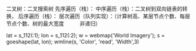 二叉树：二叉搜索树
先序遍历（栈）：
中序遍历（栈）：二叉树到双向链表的转换，
后序遍历（栈）：
层次遍历（队列实现）：（计算树高、某层节点个数、每层节点个数、树的最大宽度　　　非递归）







lat = s_112(:1);
lon = s_112(:2);
w = webmap('World Imagery');
s = goeshape(lat, lon);
wmline(s, 'Color', 'read', 'Width',3)

